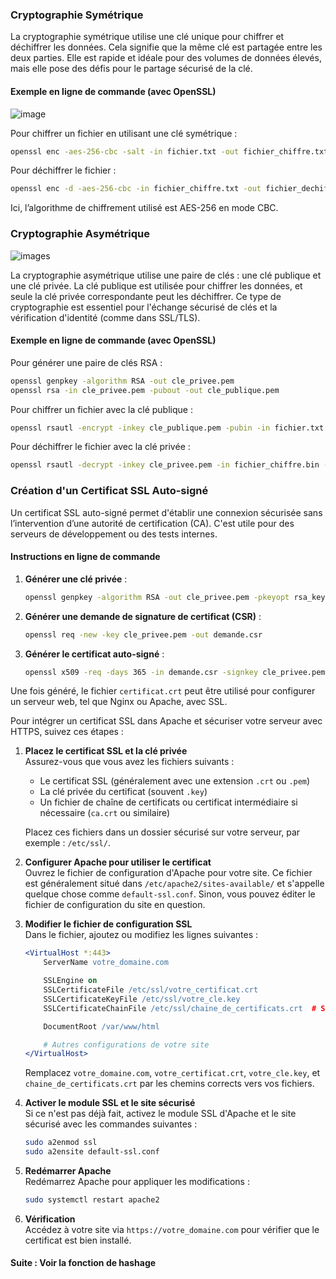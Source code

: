 ### Cryptographie Symétrique
La cryptographie symétrique utilise une clé unique pour chiffrer et déchiffrer les données. Cela signifie que la même clé est partagée entre les deux parties. Elle est rapide et idéale pour des volumes de données élevés, mais elle pose des défis pour le partage sécurisé de la clé.

#### Exemple en ligne de commande (avec OpenSSL)  
![image](https://github.com/user-attachments/assets/8121792e-dcd7-4aad-9add-cb2619720086)  

Pour chiffrer un fichier en utilisant une clé symétrique :
```bash
openssl enc -aes-256-cbc -salt -in fichier.txt -out fichier_chiffre.txt -k "mot_de_passe"
```

Pour déchiffrer le fichier :
```bash
openssl enc -d -aes-256-cbc -in fichier_chiffre.txt -out fichier_dechiffre.txt -k "mot_de_passe"
```

Ici, l’algorithme de chiffrement utilisé est AES-256 en mode CBC.

### Cryptographie Asymétrique  

![images](https://github.com/user-attachments/assets/a92a12c6-d0d0-4f29-99b6-e26a536c3ddd)  


La cryptographie asymétrique utilise une paire de clés : une clé publique et une clé privée. La clé publique est utilisée pour chiffrer les données, et seule la clé privée correspondante peut les déchiffrer. Ce type de cryptographie est essentiel pour l'échange sécurisé de clés et la vérification d'identité (comme dans SSL/TLS).

#### Exemple en ligne de commande (avec OpenSSL)
Pour générer une paire de clés RSA :
```bash
openssl genpkey -algorithm RSA -out cle_privee.pem
openssl rsa -in cle_privee.pem -pubout -out cle_publique.pem
```

Pour chiffrer un fichier avec la clé publique :
```bash
openssl rsautl -encrypt -inkey cle_publique.pem -pubin -in fichier.txt -out fichier_chiffre.bin
```

Pour déchiffrer le fichier avec la clé privée :
```bash
openssl rsautl -decrypt -inkey cle_privee.pem -in fichier_chiffre.bin -out fichier_dechiffre.txt
```

### Création d'un Certificat SSL Auto-signé
Un certificat SSL auto-signé permet d'établir une connexion sécurisée sans l’intervention d’une autorité de certification (CA). C'est utile pour des serveurs de développement ou des tests internes.

#### Instructions en ligne de commande
1. **Générer une clé privée** :
   ```bash
   openssl genpkey -algorithm RSA -out cle_privee.pem -pkeyopt rsa_keygen_bits:2048
   ```

2. **Générer une demande de signature de certificat (CSR)** :
   ```bash
   openssl req -new -key cle_privee.pem -out demande.csr
   ```

3. **Générer le certificat auto-signé** :
   ```bash
   openssl x509 -req -days 365 -in demande.csr -signkey cle_privee.pem -out certificat.crt
   ```

Une fois généré, le fichier `certificat.crt` peut être utilisé pour configurer un serveur web, tel que Nginx ou Apache, avec SSL.  

Pour intégrer un certificat SSL dans Apache et sécuriser votre serveur avec HTTPS, suivez ces étapes :

1. **Placez le certificat SSL et la clé privée**  
   Assurez-vous que vous avez les fichiers suivants :
   - Le certificat SSL (généralement avec une extension `.crt` ou `.pem`)
   - La clé privée du certificat (souvent `.key`)
   - Un fichier de chaîne de certificats ou certificat intermédiaire si nécessaire (`ca.crt` ou similaire)

   Placez ces fichiers dans un dossier sécurisé sur votre serveur, par exemple : `/etc/ssl/`.

2. **Configurer Apache pour utiliser le certificat**  
   Ouvrez le fichier de configuration d'Apache pour votre site. Ce fichier est généralement situé dans `/etc/apache2/sites-available/` et s'appelle quelque chose comme `default-ssl.conf`. Sinon, vous pouvez éditer le fichier de configuration du site en question.

3. **Modifier le fichier de configuration SSL**  
   Dans le fichier, ajoutez ou modifiez les lignes suivantes :

   ```apache
   <VirtualHost *:443>
       ServerName votre_domaine.com

       SSLEngine on
       SSLCertificateFile /etc/ssl/votre_certificat.crt
       SSLCertificateKeyFile /etc/ssl/votre_cle.key
       SSLCertificateChainFile /etc/ssl/chaine_de_certificats.crt  # Si requis

       DocumentRoot /var/www/html

       # Autres configurations de votre site
   </VirtualHost>
   ```

   Remplacez `votre_domaine.com`, `votre_certificat.crt`, `votre_cle.key`, et `chaine_de_certificats.crt` par les chemins corrects vers vos fichiers.

4. **Activer le module SSL et le site sécurisé**  
   Si ce n'est pas déjà fait, activez le module SSL d'Apache et le site sécurisé avec les commandes suivantes :

   ```bash
   sudo a2enmod ssl
   sudo a2ensite default-ssl.conf
   ```

5. **Redémarrer Apache**  
   Redémarrez Apache pour appliquer les modifications :

   ```bash
   sudo systemctl restart apache2
   ```

6. **Vérification**  
   Accédez à votre site via `https://votre_domaine.com` pour vérifier que le certificat est bien installé.



#### Suite : Voir la fonction de hashage  
